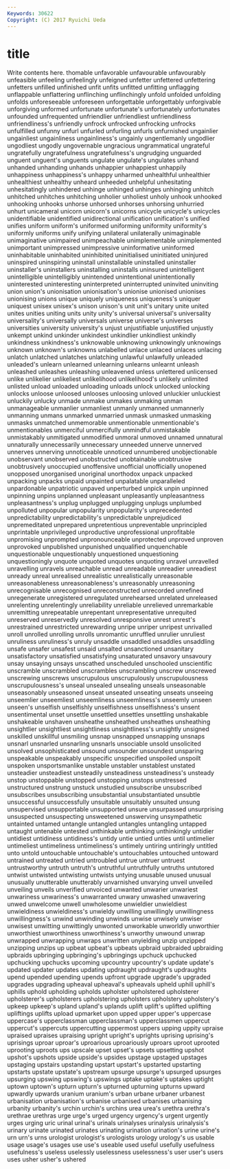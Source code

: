 ```yaml
---
Keywords: 30622 
Copyright: (C) 2017 Ryuichi Ueda
---
```


# title

Write contents here.
thomable unfavorable unfavourable unfavourably unfeasible unfeeling unfeelingly unfeigned
unfetter unfettered unfettering unfetters unfilled unfinished unfit unfits unfitted unfitting
unflagging unflappable unflattering unflinching unflinchingly unfold unfolded unfolding unfolds unforeseeable
unforeseen unforgettable unforgettably unforgivable unforgiving unformed unfortunate unfortunate's unfortunately unfortunates
unfounded unfrequented unfriendlier unfriendliest unfriendliness unfriendliness's unfriendly unfrock unfrocked unfrocking
unfrocks unfulfilled unfunny unfurl unfurled unfurling unfurls unfurnished ungainlier ungainliest
ungainliness ungainliness's ungainly ungentlemanly ungodlier ungodliest ungodly ungovernable ungracious ungrammatical
ungrateful ungratefully ungratefulness ungratefulness's ungrudging unguarded unguent unguent's unguents ungulate
ungulate's ungulates unhand unhanded unhanding unhands unhappier unhappiest unhappily unhappiness
unhappiness's unhappy unharmed unhealthful unhealthier unhealthiest unhealthy unheard unheeded unhelpful
unhesitating unhesitatingly unhindered unhinge unhinged unhinges unhinging unhitch unhitched unhitches
unhitching unholier unholiest unholy unhook unhooked unhooking unhooks unhorse unhorsed
unhorses unhorsing unhurried unhurt unicameral unicorn unicorn's unicorns unicycle unicycle's
unicycles unidentifiable unidentified unidirectional unification unification's unified unifies uniform uniform's
uniformed uniforming uniformity uniformity's uniformly uniforms unify unifying unilateral unilaterally
unimaginable unimaginative unimpaired unimpeachable unimplementable unimplemented unimportant unimpressed unimpressive uninformative
uninformed uninhabitable uninhabited uninhibited uninitialised uninitiated uninjured uninspired uninspiring uninstall
uninstallable uninstalled uninstaller uninstaller's uninstallers uninstalling uninstalls uninsured unintelligent unintelligible
unintelligibly unintended unintentional unintentionally uninterested uninteresting uninterpreted uninterrupted uninvited uninviting
union union's unionisation unionisation's unionise unionised unionises unionising unions unique
uniquely uniqueness uniqueness's uniquer uniquest unisex unisex's unison unison's unit
unit's unitary unite united unites unities uniting units unity unity's
universal universal's universality universality's universally universals universe universe's universes universities
university university's unjust unjustifiable unjustified unjustly unkempt unkind unkinder unkindest
unkindlier unkindliest unkindly unkindness unkindness's unknowable unknowing unknowingly unknowings unknown
unknown's unknowns unlabelled unlace unlaced unlaces unlacing unlatch unlatched unlatches
unlatching unlawful unlawfully unleaded unleaded's unlearn unlearned unlearning unlearns unlearnt
unleash unleashed unleashes unleashing unleavened unless unlettered unlicensed unlike unlikelier
unlikeliest unlikelihood unlikelihood's unlikely unlimited unlisted unload unloaded unloading unloads
unlock unlocked unlocking unlocks unloose unloosed unlooses unloosing unloved unluckier
unluckiest unluckily unlucky unmade unmake unmakes unmaking unman unmanageable unmanlier
unmanliest unmanly unmanned unmannerly unmanning unmans unmarked unmarried unmask unmasked
unmasking unmasks unmatched unmemorable unmentionable unmentionable's unmentionables unmerciful unmercifully unmindful
unmistakable unmistakably unmitigated unmodified unmoral unmoved unnamed unnatural unnaturally unnecessarily
unnecessary unneeded unnerve unnerved unnerves unnerving unnoticeable unnoticed unnumbered unobjectionable
unobservant unobserved unobstructed unobtainable unobtrusive unobtrusively unoccupied unoffensive unofficial unofficially
unopened unopposed unorganised unoriginal unorthodox unpack unpacked unpacking unpacks unpaid
unpainted unpalatable unparalleled unpardonable unpatriotic unpaved unperturbed unpick unpin unpinned
unpinning unpins unplanned unpleasant unpleasantly unpleasantness unpleasantness's unplug unplugged unplugging
unplugs unplumbed unpolluted unpopular unpopularity unpopularity's unprecedented unpredictability unpredictability's unpredictable
unprejudiced unpremeditated unprepared unpretentious unpreventable unprincipled unprintable unprivileged unproductive unprofessional
unprofitable unpromising unprompted unpronounceable unprotected unproved unproven unprovoked unpublished unpunished
unqualified unquenchable unquestionable unquestionably unquestioned unquestioning unquestioningly unquote unquoted unquotes
unquoting unravel unravelled unravelling unravels unreachable unread unreadable unreadier unreadiest
unready unreal unrealised unrealistic unrealistically unreasonable unreasonableness unreasonableness's unreasonably unreasoning
unrecognisable unrecognised unreconstructed unrecorded unrefined unregenerate unregistered unregulated unrehearsed unrelated
unreleased unrelenting unrelentingly unreliability unreliable unrelieved unremarkable unremitting unrepeatable unrepentant
unrepresentative unrequited unreserved unreservedly unresolved unresponsive unrest unrest's unrestrained unrestricted
unrewarding unripe unriper unripest unrivalled unroll unrolled unrolling unrolls unromantic
unruffled unrulier unruliest unruliness unruliness's unruly unsaddle unsaddled unsaddles unsaddling
unsafe unsafer unsafest unsaid unsalted unsanctioned unsanitary unsatisfactory unsatisfied unsatisfying
unsaturated unsavory unsavoury unsay unsaying unsays unscathed unscheduled unschooled unscientific
unscramble unscrambled unscrambles unscrambling unscrew unscrewed unscrewing unscrews unscrupulous unscrupulously
unscrupulousness unscrupulousness's unseal unsealed unsealing unseals unseasonable unseasonably unseasoned unseat
unseated unseating unseats unseeing unseemlier unseemliest unseemliness unseemliness's unseemly unseen
unseen's unselfish unselfishly unselfishness unselfishness's unsent unsentimental unset unsettle unsettled
unsettles unsettling unshakable unshakeable unshaven unsheathe unsheathed unsheathes unsheathing unsightlier
unsightliest unsightliness unsightliness's unsightly unsigned unskilled unskillful unsmiling unsnap unsnapped
unsnapping unsnaps unsnarl unsnarled unsnarling unsnarls unsociable unsold unsolicited unsolved
unsophisticated unsound unsounder unsoundest unsparing unspeakable unspeakably unspecific unspecified unspoiled
unspoilt unspoken unsportsmanlike unstable unstabler unstablest unstated unsteadier unsteadiest unsteadily
unsteadiness unsteadiness's unsteady unstop unstoppable unstopped unstopping unstops unstressed unstructured
unstrung unstuck unstudied unsubscribe unsubscribed unsubscribes unsubscribing unsubstantial unsubstantiated unsubtle
unsuccessful unsuccessfully unsuitable unsuitably unsuited unsung unsupervised unsupportable unsupported unsure
unsurpassed unsurprising unsuspected unsuspecting unsweetened unswerving unsympathetic untainted untamed untangle
untangled untangles untangling untapped untaught untenable untested unthinkable unthinking unthinkingly
untidier untidiest untidiness untidiness's untidy untie untied unties until untimelier
untimeliest untimeliness untimeliness's untimely untiring untiringly untitled unto untold untouchable
untouchable's untouchables untouched untoward untrained untreated untried untroubled untrue untruer
untruest untrustworthy untruth untruth's untruthful untruthfully untruths untutored untwist untwisted
untwisting untwists untying unusable unused unusual unusually unutterable unutterably unvarnished
unvarying unveil unveiled unveiling unveils unverified unvoiced unwanted unwarier unwariest
unwariness unwariness's unwarranted unwary unwashed unwavering unwed unwelcome unwell unwholesome
unwieldier unwieldiest unwieldiness unwieldiness's unwieldy unwilling unwillingly unwillingness unwillingness's unwind
unwinding unwinds unwise unwisely unwiser unwisest unwitting unwittingly unwonted unworkable
unworldly unworthier unworthiest unworthiness unworthiness's unworthy unwound unwrap unwrapped unwrapping
unwraps unwritten unyielding unzip unzipped unzipping unzips up upbeat upbeat's
upbeats upbraid upbraided upbraiding upbraids upbringing upbringing's upbringings upchuck upchucked
upchucking upchucks upcoming upcountry upcountry's update update's updated updater updates
updating updraught updraught's updraughts upend upended upending upends upfront upgrade
upgrade's upgraded upgrades upgrading upheaval upheaval's upheavals upheld uphill uphill's
uphills uphold upholding upholds upholster upholstered upholsterer upholsterer's upholsterers upholstering
upholsters upholstery upholstery's upkeep upkeep's upland upland's uplands uplift uplift's
uplifted uplifting upliftings uplifts upload upmarket upon upped upper upper's
uppercase uppercase's upperclassman upperclassman's upperclassmen uppercut uppercut's uppercuts uppercutting uppermost
uppers upping uppity upraise upraised upraises upraising upright upright's uprights
uprising uprising's uprisings uproar uproar's uproarious uproariously uproars uproot uprooted
uprooting uproots ups upscale upset upset's upsets upsetting upshot upshot's
upshots upside upside's upsides upstage upstaged upstages upstaging upstairs upstanding
upstart upstart's upstarted upstarting upstarts upstate upstate's upstream upsurge upsurge's
upsurged upsurges upsurging upswing upswing's upswings uptake uptake's uptakes uptight
uptown uptown's upturn upturn's upturned upturning upturns upward upwardly upwards
uranium uranium's urban urbane urbaner urbanest urbanisation urbanisation's urbanise urbanised
urbanises urbanising urbanity urbanity's urchin urchin's urchins urea urea's urethra
urethra's urethrae urethras urge urge's urged urgency urgency's urgent urgently
urges urging uric urinal urinal's urinals urinalyses urinalysis urinalysis's urinary
urinate urinated urinates urinating urination urination's urine urine's urn urn's
urns urologist urologist's urologists urology urology's us usable usage usage's
usages use use's useable used useful usefully usefulness usefulness's useless
uselessly uselessness uselessness's user user's users uses usher usher's ushered
